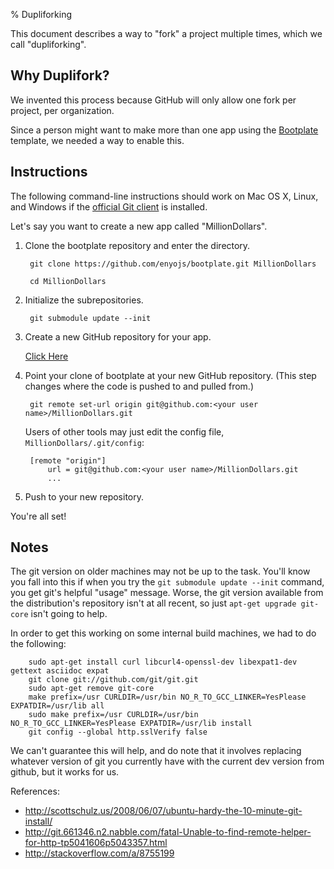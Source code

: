 % Dupliforking

This document describes a way to "fork" a project multiple times, which we call "dupliforking".

## Why Duplifork?

We invented this process because GitHub will only allow one fork per project, per organization.

Since a person might want to make more than one app using the [Bootplate](bootplate.html)
template, we needed a way to enable this.

## Instructions

The following command-line instructions should work on Mac OS X, Linux, and Windows
if the [official Git client](http://git-scm.com/download/win) is installed.

Let's say you want to create a new app called "MillionDollars".

1. Clone the bootplate repository and enter the directory.

        git clone https://github.com/enyojs/bootplate.git MillionDollars

        cd MillionDollars

2. Initialize the subrepositories.

        git submodule update --init

3. Create a new GitHub repository for your app.

    [Click Here](https://github.com/repositories/new)

4. Point your clone of bootplate at your new GitHub repository.  (This step changes where the code is pushed to and pulled from.)

        git remote set-url origin git@github.com:<your user name>/MillionDollars.git

    Users of other tools may just edit the config file, `MillionDollars/.git/config`:

        [remote "origin"]
            url = git@github.com:<your user name>/MillionDollars.git
            ...

5. Push to your new repository.

You're all set!

## Notes

The git version on older machines may not be up to the task. You'll know you fall into this if when you try the ``git submodule update --init`` command, you get git's helpful "usage" message. Worse, the git version available from the distribution's repository isn't at all recent, so just ``apt-get upgrade git-core`` isn't going to help.

In order to get this working on some internal build machines, we had to do the following:

        sudo apt-get install curl libcurl4-openssl-dev libexpat1-dev gettext asciidoc expat
        git clone git://github.com/git/git.git
        sudo apt-get remove git-core
        make prefix=/usr CURLDIR=/usr/bin NO_R_TO_GCC_LINKER=YesPlease EXPATDIR=/usr/lib all 
        sudo make prefix=/usr CURLDIR=/usr/bin NO_R_TO_GCC_LINKER=YesPlease EXPATDIR=/usr/lib install
        git config --global http.sslVerify false

We can't guarantee this will help, and do note that it involves replacing whatever version of git you currently have with the current dev version from github, but it works for us.

References:

* http://scottschulz.us/2008/06/07/ubuntu-hardy-the-10-minute-git-install/
* http://git.661346.n2.nabble.com/fatal-Unable-to-find-remote-helper-for-http-tp5041606p5043357.html
* http://stackoverflow.com/a/8755199